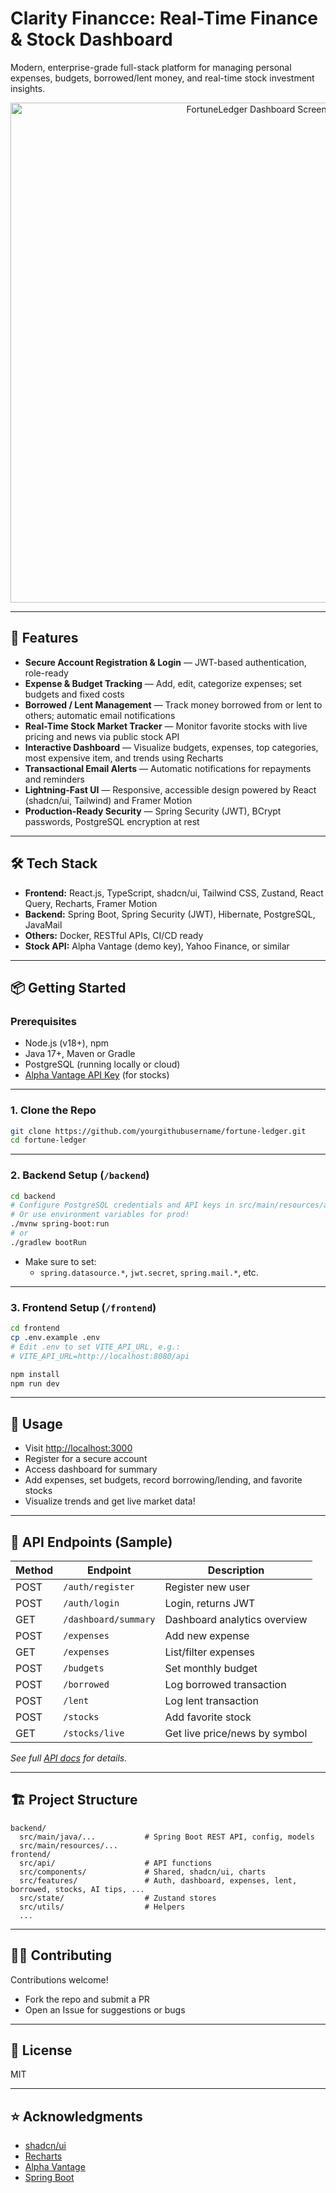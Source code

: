 # Clarity Financce: Real-Time Finance & Stock Dashboard

Modern, enterprise-grade full-stack platform for managing personal expenses, budgets, borrowed/lent money, and real-time stock investment insights.

<p align="center">
  <img src="screenshot.png" alt="FortuneLedger Dashboard Screenshot" width="800"/>
</p>

---

## 🚀 Features

- **Secure Account Registration & Login** — JWT-based authentication, role-ready
- **Expense & Budget Tracking** — Add, edit, categorize expenses; set budgets and fixed costs
- **Borrowed / Lent Management** — Track money borrowed from or lent to others; automatic email notifications
- **Real-Time Stock Market Tracker** — Monitor favorite stocks with live pricing and news via public stock API
- **Interactive Dashboard** — Visualize budgets, expenses, top categories, most expensive item, and trends using Recharts
- **Transactional Email Alerts** — Automatic notifications for repayments and reminders
- **Lightning-Fast UI** — Responsive, accessible design powered by React (shadcn/ui, Tailwind) and Framer Motion
- **Production-Ready Security** — Spring Security (JWT), BCrypt passwords, PostgreSQL encryption at rest

---

## 🛠️ Tech Stack

- **Frontend:** React.js, TypeScript, shadcn/ui, Tailwind CSS, Zustand, React Query, Recharts, Framer Motion
- **Backend:** Spring Boot, Spring Security (JWT), Hibernate, PostgreSQL, JavaMail
- **Others:** Docker, RESTful APIs, CI/CD ready
- **Stock API:** Alpha Vantage (demo key), Yahoo Finance, or similar

---

## 📦 Getting Started

### Prerequisites

- Node.js (v18+), npm
- Java 17+, Maven or Gradle
- PostgreSQL (running locally or cloud)
- [Alpha Vantage API Key](https://www.alphavantage.co/support/#api-key) (for stocks)

---

### 1. Clone the Repo

```sh
git clone https://github.com/yourgithubusername/fortune-ledger.git
cd fortune-ledger
```

---

### 2. Backend Setup (`/backend`)

```sh
cd backend
# Configure PostgreSQL credentials and API keys in src/main/resources/application.properties
# Or use environment variables for prod!
./mvnw spring-boot:run
# or
./gradlew bootRun
```

- Make sure to set:
  - `spring.datasource.*`, `jwt.secret`, `spring.mail.*`, etc.

---

### 3. Frontend Setup (`/frontend`)

```sh
cd frontend
cp .env.example .env
# Edit .env to set VITE_API_URL, e.g.:
# VITE_API_URL=http://localhost:8080/api

npm install
npm run dev
```

---

## 🌈 Usage

- Visit [http://localhost:3000](http://localhost:3000)
- Register for a secure account
- Access dashboard for summary  
- Add expenses, set budgets, record borrowing/lending, and favorite stocks
- Visualize trends and get live market data!

---

## 📝 API Endpoints (Sample)

| Method | Endpoint                  | Description                                  |
|--------|---------------------------|----------------------------------------------|
| POST   | `/auth/register`          | Register new user                            |
| POST   | `/auth/login`             | Login, returns JWT                           |
| GET    | `/dashboard/summary`      | Dashboard analytics overview                 |
| POST   | `/expenses`               | Add new expense                              |
| GET    | `/expenses`               | List/filter expenses                         |
| POST   | `/budgets`                | Set monthly budget                           |
| POST   | `/borrowed`               | Log borrowed transaction                     |
| POST   | `/lent`                   | Log lent transaction                         |
| POST   | `/stocks`                 | Add favorite stock                           |
| GET    | `/stocks/live`            | Get live price/news by symbol                |

*See full [API docs](docs/API.md) for details.*

---

## 🏗️ Project Structure

```
backend/
  src/main/java/...           # Spring Boot REST API, config, models
  src/main/resources/...
frontend/
  src/api/                    # API functions
  src/components/             # Shared, shadcn/ui, charts
  src/features/               # Auth, dashboard, expenses, lent, borrowed, stocks, AI tips, ...
  src/state/                  # Zustand stores
  src/utils/                  # Helpers
  ...
```

---

## 🧑‍💻 Contributing

Contributions welcome!  
- Fork the repo and submit a PR
- Open an Issue for suggestions or bugs

---

## 📄 License

MIT

---

## ⭐️ Acknowledgments

- [shadcn/ui](https://ui.shadcn.com/)
- [Recharts](https://recharts.org/)
- [Alpha Vantage](https://www.alphavantage.co/)
- [Spring Boot](https://spring.io/projects/spring-boot)
